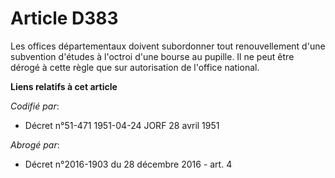 # Article D383

Les offices départementaux doivent subordonner tout renouvellement d'une subvention d'études à l'octroi d'une bourse au
pupille. Il ne peut être dérogé à cette règle que sur autorisation de l'office national.

**Liens relatifs à cet article**

_Codifié par_:

  - Décret n°51-471 1951-04-24 JORF 28 avril 1951

_Abrogé par_:

  - Décret n°2016-1903 du 28 décembre 2016 - art. 4
